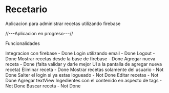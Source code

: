 # Recetario
Aplicacion para administrar recetas utilizando firebase


//---Aplicacion en progreso---//

Funcionalidades

Integracion con firebase - Done
Login utilizando email - Done
Logout - Done
Mostrar recetas desde la base de firebase - Done
Agregar nueva receta - Done (falta validar y darle mejor UI a la pantalla de agregar nueva receta)
Eliminar receta - Done
Mostrar recetas solamente del usuario - Not Done
Salter el login si ya estas logueado - Not Done
Editar recetas - Not Done
Agregar textView Ingedientes con el contenido en aspecto de tags - Not Done
Buscar receta - Not Done

